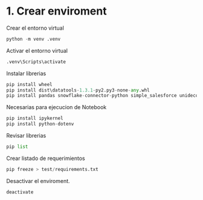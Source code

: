 # 1. Crear enviroment

Crear el entorno virtual
~~~python
python -m venv .venv
~~~

Activar el entorno virtual
~~~python
.venv\Scripts\activate
~~~

Instalar librerias
~~~python
pip install wheel
pip install dist\datatools-1.3.1-py2.py3-none-any.whl
pip install pandas snowflake-connector-python simple_salesforce unidecode pyperclip awswrangler
~~~

Necesarias para ejecucion de Notebook
~~~python
pip install ipykernel
pip install python-dotenv
~~~

Revisar librerias
~~~python
pip list
~~~

Crear listado de requerimientos
~~~python
pip freeze > test/requirements.txt
~~~

Desactivar el enviroment.
~~~python
deactivate
~~~
